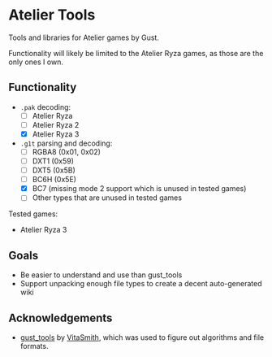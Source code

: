 # Atelier Tools

Tools and libraries for Atelier games by Gust.

Functionality will likely be limited to the Atelier Ryza games, as those are the only ones I own.

## Functionality

- `.pak` decoding:
  - [ ] Atelier Ryza
  - [ ] Atelier Ryza 2
  - [x] Atelier Ryza 3
- `.g1t` parsing and decoding:
  - [ ] RGBA8 (0x01, 0x02)
  - [ ] DXT1 (0x59)
  - [ ] DXT5 (0x5B)
  - [ ] BC6H (0x5E)
  - [x] BC7 (missing mode 2 support which is unused in tested games)
  - [ ] Other types that are unused in tested games

Tested games:

- Atelier Ryza 3

## Goals

- Be easier to understand and use than gust_tools
- Support unpacking enough file types to create a decent auto-generated wiki

## Acknowledgements

- [gust_tools](https://github.com/VitaSmith/gust_tools) by [VitaSmith](https://github.com/VitaSmith), which was used to figure out algorithms and file formats.
